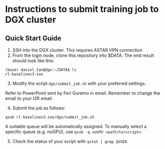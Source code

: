 # Instructions to submit training job to DGX cluster

## Quick Start Guide

1. SSH into the DGX cluster. This requires ASTAR VPN connection
2. From the login node, clone this repository into $DATA. The end result should look like this: 
```
(base) daniel_tan@dgx:~/DATA$ ls
rl-baselines3-zoo
```
3. Modify the script `dgx/submit_job.sh` with your preferred settings. 

Refer to PowerPoint sent by Feri Guretno in email. 
Remember to change the email to your I2R email. 

4. Submit the job as follows:
```
qsub rl-baselines3-zoo/dgx/submit_job.sh
```
A suitable queue will be automatically assigned. 
To manually select a specific queue (e.g. noGPU), use `qsub -q noGPU <path/to/script>`. 

5. Check the status of your script with `qstat | grep $USER`. 

